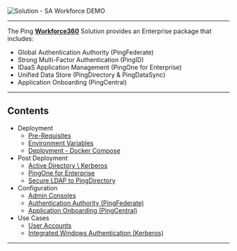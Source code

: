 ![Solution - SA Workforce DEMO](Workforce360-Advanced.png)

---
The Ping [**Workforce360**](https://www.pingidentity.com/en/solutions/workforce-identity/workforce360.html) Solution provides an Enterprise package that includes:
* Global Authentication Authority (PingFederate) 
* Strong Multi-Factor Authentication (PingID) 
* IDaaS Application Management (PingOne for Enterprise)
* Unified Data Store (PingDirectory & PingDataSync) 
* Application Onboarding (PingCentral)

---
## Contents
* Deployment
  * [Pre-Requisites](docs/deployment-prerequisites.md)
  * [Environment Variables](docs/deployment-variables.md)
  * [Deployment - Docker Compose](docs/deployment/Compose/README.md)
* Post Deployment
  * [Active Directory \ Kerberos](docs/postdeployment-ad.md) 
  * [PingOne for Enterprise](docs/postdeployment-p14e.md)
  * [Secure LDAP to PingDirectory](docs/postdeployment-pdldaps.md)
* Configuration
  * [Admin Consoles](docs/config-consoles.md)
  * [Authentication Authority (PingFederate)](docs/config-pingfed.md)
  * [Application Onboarding (PingCentral)](docs/config-pingcentral.md)
* Use Cases
  * [User Accounts](docs/usecase-users.md)
  * [Integrated Windows Authentication (Kerberos)](docs/usecase-kerberos.md)
---
